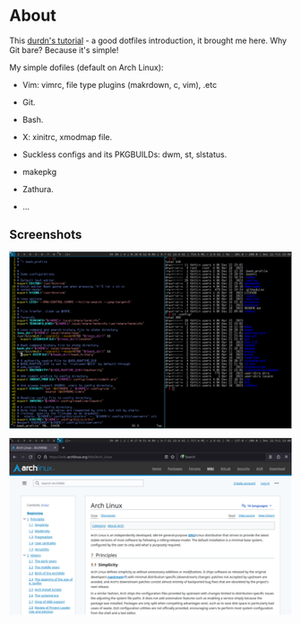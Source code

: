 # About

This [durdn's tutorial] - a good dotfiles introduction, it brought me
here. Why Git bare? Because it's simple!

My simple dofiles (default on Arch Linux):

  - Vim: vimrc, file type plugins (makrdown, c, vim), .etc

  - Git.

  - Bash.

  - X: xinitrc, xmodmap file.

  - Suckless configs and its PKGBUILDs: dwm, st, slstatus.

  - makepkg

  - Zathura.

  - ...

[durdn's tutorial]: https://www.atlassian.com/git/tutorials/dotfiles
"durdn's tutorial"

## Screenshots

![st screenshot](https://raw.githubusercontent.com/tbttin/dotfiles/main/pictures/assets/f-2023-12-22-230836.png "st examples")

![firefox screenshot](https://raw.githubusercontent.com/tbttin/dotfiles/main/pictures/assets/f-2023-12-22-230839.png "firefox example")
